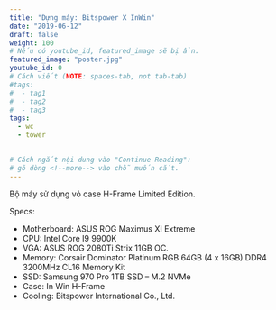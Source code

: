 ```yaml
---
title: "Dựng máy: Bitspower X InWin"
date: "2019-06-12"
draft: false
weight: 100
# Nếu có youtube_id, featured_image sẽ bị ẩn.
featured_image: "poster.jpg"
youtube_id: 0
# Cách viết (NOTE: spaces-tab, not tab-tab)
#tags:
#  - tag1
#  - tag2
#  - tag3
tags:
  - wc
  - tower
 

# Cách ngắt nội dung vào "Continue Reading":
# gõ dòng <!--more--> vào chỗ muốn cắt.
---
```


Bộ máy sử dụng vỏ case H-Frame Limited Edition.
<!--more-->
Specs:
- Motherboard: ASUS ROG Maximus XI Extreme
- CPU: Intel Core I9 9900K
- VGA: ASUS ROG 2080Ti Strix 11GB OC.
- Memory: Corsair Dominator Platinum RGB 64GB (4 x 16GB) DDR4 3200MHz CL16 Memory Kit
- SSD: Samsung 970 Pro 1TB SSD – M.2 NVMe
- Case: In Win H-Frame
- Cooling: Bitspower International Co., Ltd.